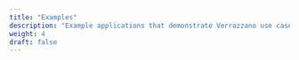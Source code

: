 ```yaml
---
title: "Examples"
description: "Example applications that demonstrate Verrazzano use case scenarios"
weight: 4
draft: false
---
```

